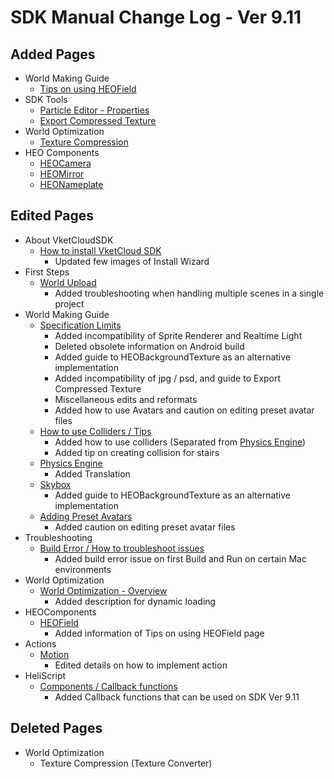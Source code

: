 # SDK Manual Change Log - Ver 9.11

## Added Pages

- World Making Guide
  - [Tips on using HEOField](https://vrhikky.github.io/VketCloudSDK_Documents/9.11/WorldMakingGuide/HEOFieldTips.html)
- SDK Tools
  - [Particle Editor - Properties](https://vrhikky.github.io/VketCloudSDK_Documents/9.11/particleeditor/pe_about_properties.html)
  - [Export Compressed Texture](https://vrhikky.github.io/VketCloudSDK_Documents/9.11/ja/SDKTools/ExportCompressedTexture.html)
- World Optimization
  - [Texture Compression](https://vrhikky.github.io/VketCloudSDK_Documents/9.11/WorldOptimization/TextureCompression.html)
- HEO Components
  - [HEOCamera](https://vrhikky.github.io/VketCloudSDK_Documents/9.11/HEOComponents/HEOCamera.html)
  - [HEOMirror](https://vrhikky.github.io/VketCloudSDK_Documents/9.11/HEOComponents/HEOMirror.html)
  - [HEONameplate](https://vrhikky.github.io/VketCloudSDK_Documents/9.11/ja/HEOComponents/HEONameplate.html)

## Edited Pages

- About VketCloudSDK
  - [How to install VketCloud SDK](https://vrhikky.github.io/VketCloudSDK_Documents/9.11/AboutVketCloudSDK/SetupSDK_external.html)
    - Updated few images of Install Wizard
- First Steps
  - [World Upload](https://vrhikky.github.io/VketCloudSDK_Documents/9.11/FirstStep/WorldUpload.html)
    - Added troubleshooting when handling multiple scenes in a single project
- World Making Guide
  - [Specification Limits](https://vrhikky.github.io/VketCloudSDK_Documents/9.11/WorldMakingGuide/UnityGuidelines.html)
    - Added incompatibility of Sprite Renderer and Realtime Light
    - Deleted obsolete information on Android build
    - Added guide to HEOBackgroundTexture as an alternative implementation
    - Added incompatibility of jpg / psd, and guide to Export Compressed Texture
    - Miscellaneous edits and reformats
    - Added how to use Avatars and caution on editing preset avatar files
  - [How to use Colliders / Tips](https://vrhikky.github.io/VketCloudSDK_Documents/9.11/WorldMakingGuide/Collider.html)
    - Added how to use colliders (Separated from [Physics Engine](https://vrhikky.github.io/VketCloudSDK_Documents/9.11/WorldMakingGuide/PhysicsEngine.html))
    - Added tip on creating collision for stairs
  - [Physics Engine](https://vrhikky.github.io/VketCloudSDK_Documents/9.11/WorldMakingGuide/PhysicsEngine.html)
    - Added Translation
  - [Skybox](https://vrhikky.github.io/VketCloudSDK_Documents/9.11/WorldMakingGuide/Skybox.html)
    - Added guide to HEOBackgroundTexture as an alternative implementation
  - [Adding Preset Avatars](https://vrhikky.github.io/VketCloudSDK_Documents/9.11/ja/WorldMakingGuide/PresetAvatar.html)
    - Added caution on editing preset avatar files
- Troubleshooting
  - [Build Error / How to troubleshoot issues](https://vrhikky.github.io/VketCloudSDK_Documents/9.11/troubleshooting/BuildError.html)
    - Added build error issue on first Build and Run on certain Mac environments
- World Optimization
  - [World Optimization - Overview](https://vrhikky.github.io/VketCloudSDK_Documents/9.11/WorldMakingGuide/WorldOptimization.html)
    - Added description for dynamic loading
- HEOComponents
  - [HEOField](https://vrhikky.github.io/VketCloudSDK_Documents/9.11/HEOComponents/HEOField.html)
    - Added information of Tips on using HEOField page
- Actions
  - [Motion](https://vrhikky.github.io/VketCloudSDK_Documents/9.11/en/Actions/Avatar/Motion.html)
    - Edited details on how to implement action
- HeliScript
  - [Components / Callback functions](https://vrhikky.github.io/VketCloudSDK_Documents/9.11/hs/hs_component.html)
    - Added Callback functions that can be used on SDK Ver 9.11

## Deleted Pages

- World Optimization
  - Texture Compression (Texture Converter)
